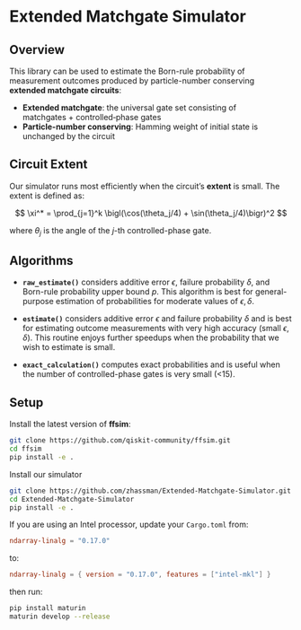 # Extended Matchgate Simulator

## Overview

This library can be used to estimate the Born-rule probability of measurement outcomes produced by particle-number conserving **extended matchgate circuits**:

- **Extended matchgate**: the universal gate set consisting of matchgates + controlled‑phase gates  
- **Particle-number conserving**: Hamming weight of initial state is unchanged by the circuit

## Circuit Extent

Our simulator runs most efficiently when the circuit’s **extent** is small. The extent is defined as:

$$
\xi^* = \prod_{j=1}^k \bigl(\cos(\theta_j/4) + \sin(\theta_j/4)\bigr)^2
$$

where $\theta_j$ is the angle of the $j$-th controlled-phase gate.

## Algorithms

- **`raw_estimate()`** considers additive error $\epsilon$, failure probability $\delta$, and Born-rule probability upper bound $p$. This algorithm is best for general-purpose estimation of probabilities for moderate values of $\epsilon, \delta$.

- **`estimate()`** considers additive error $\epsilon$ and failure probability $\delta$ and is best for estimating outcome measurements with very high accuracy (small $\epsilon, \delta$). This routine enjoys further speedups when the probability that we wish to estimate is small.

- **`exact_calculation()`** computes exact probabilities and is useful when the number of controlled-phase gates is very small (<15).

## Setup

Install the latest version of **ffsim**:

```bash
git clone https://github.com/qiskit-community/ffsim.git
cd ffsim
pip install -e .
```

Install our simulator

```bash
git clone https://github.com/zhassman/Extended-Matchgate-Simulator.git
cd Extended-Matchgate-Simulator
pip install -e .
```

If you are using an Intel processor, update your `Cargo.toml` from:

```toml
ndarray-linalg = "0.17.0"
```

to:

```toml
ndarray-linalg = { version = "0.17.0", features = ["intel-mkl"] }
```

then run:

```bash
pip install maturin
maturin develop --release
```
